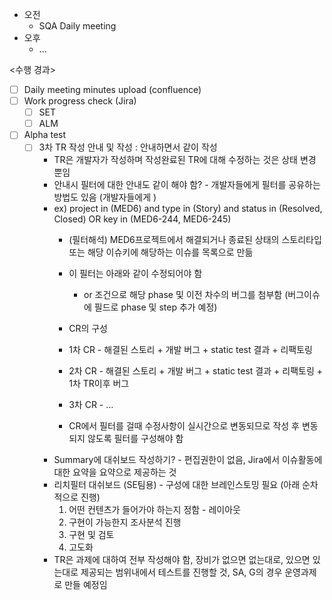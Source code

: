 - 오전
	- SQA Daily meeting
- 오후
	- ...

<수행 경과>
- [ ] Daily meeting minutes upload (confluence)
- [ ] Work progress check (Jira)
	- [ ] SET
	- [ ] ALM

- [ ] Alpha test
	- [ ] 3차 TR 작성 안내 및 작성 : 안내하면서 같이 작성
		- TR은 개발자가 작성하며 작성완료된 TR에 대해 수정하는 것은 상태 변경 뿐임
		- 안내시 필터에 대한 안내도 같이 해야 함? - 개발자들에게 필터를 공유하는 방법도 있음 (개발자들에게 )
		- ex) project in (MED6) and type in (Story) and status in (Resolved, Closed) OR key in (MED6-244, MED6-245)
			- (필터해석) MED6프로젝트에서 해결되거나 종료된 상태의 스토리타입 또는 해당 이슈키에 해당하는 이슈를 목록으로 만듦
			- 이 필터는 아래와 같이 수정되어야 함
				- or 조건으로 해당 phase 및 이전 차수의 버그를 첨부함 (버그이슈에 필드로 phase 및 step 추가 예정)

			- CR의 구성
			- 1차 CR - 해결된 스토리 + 개발 버그 + static test 결과 + 리팩토링
			- 2차 CR - 해결된 스토리 + 개발 버그 + static test 결과 + 리팩토링 + 1차 TR이후 버그
			- 3차 CR - ...
			- CR에서 필터를 걸때 수정사항이 실시간으로 변동되므로 작성 후 변동되지 않도록 필터를 구성해야 함
		- Summary에 대쉬보드 작성하기? - 편집권한이 없음, Jira에서 이슈활동에 대한 요약을 요약으로 제공하는 것
		- 리치필터 대쉬보드 (SE팀용) - 구성에 대한 브레인스토밍 필요 (아래 순차적으로 진행)
			1) 어떤 컨텐츠가 들어가야 하는지 정함 - 레이아웃
			2) 구현이 가능한지 조사분석 진행
			3) 구현 및 검토
			4) 고도화
		- TR은 과제에 대하여 전부 작성해야 함, 장비가 없으면 없는대로, 있으면 있는대로 제공되는 범위내에서 테스트를 진행할 것, SA, G의 경우 운영과제로 만들 예정임